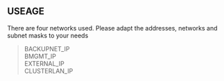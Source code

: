 ## USEAGE
There are four networks used. Please adapt the addresses, networks and subnet masks to your needs <br>
> BACKUPNET_IP <br>
> BMGMT_IP <br>
> EXTERNAL_IP <br>
> CLUSTERLAN_IP <br>


